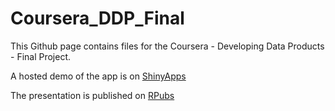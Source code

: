 # Coursera_DDP_Final

This Github page contains files for the Coursera - Developing Data Products - Final Project.

A hosted demo of the app is on [ShinyApps](https://tylerc.shinyapps.io/Coursera_DDP_Final/)

The presentation is published on [RPubs](http://rpubs.com/TylerC/DDP_Final)
